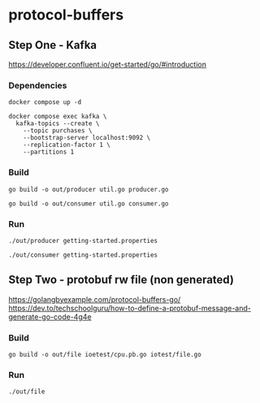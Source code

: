 # protocol-buffers

## Step One - Kafka
https://developer.confluent.io/get-started/go/#introduction

### Dependencies
```
docker compose up -d

docker compose exec kafka \
  kafka-topics --create \
    --topic purchases \
    --bootstrap-server localhost:9092 \
    --replication-factor 1 \
    --partitions 1
```

### Build
```
go build -o out/producer util.go producer.go

go build -o out/consumer util.go consumer.go
```

### Run
```
./out/producer getting-started.properties

./out/consumer getting-started.properties
```

## Step Two - protobuf rw file (non generated)
https://golangbyexample.com/protocol-buffers-go/
https://dev.to/techschoolguru/how-to-define-a-protobuf-message-and-generate-go-code-4g4e

### Build
```
go build -o out/file ioetest/cpu.pb.go iotest/file.go 
```

### Run
```
./out/file
```